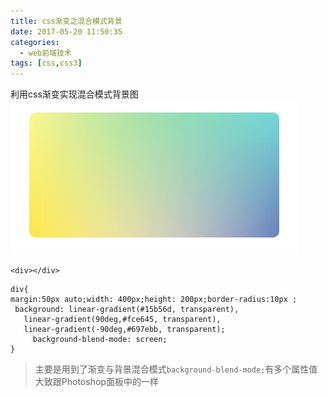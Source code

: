 ```yaml
---
title: css渐变之混合模式背景
date: 2017-05-20 11:50:35
categories:
  - web前端技术
tags: [css,css3]
---
```


利用css渐变实现混合模式背景图
![](css-gradient/11.jpg)

```
<div></div>
```

```
div{
margin:50px auto;width: 400px;height: 200px;border-radius:10px ;
 background: linear-gradient(#15b56d, transparent),
   linear-gradient(90deg,#fce645, transparent),
   linear-gradient(-90deg,#697ebb, transparent);
     background-blend-mode: screen;
}
```
> 主要是用到了渐变与背景混合模式`background-blend-mode;`有多个属性值大致跟Photoshop面板中的一样
